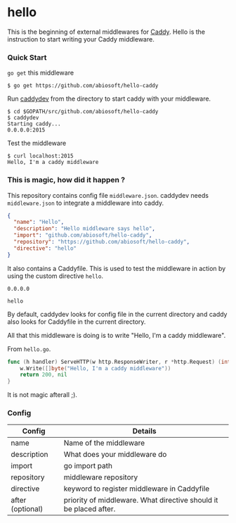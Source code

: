 # hello
This is the beginning of external middlewares for [Caddy](http://caddyserver.com).
Hello is the instruction to start writing your Caddy middleware.

### Quick Start
`go get` this middleware

```shell
$ go get https://github.com/abiosoft/hello-caddy
```

Run [caddydev](https://github.com/caddyserver/caddydev) from the directory to start caddy with your middleware.

```shell
$ cd $GOPATH/src/github.com/abiosoft/hello-caddy
$ caddydev
Starting caddy...
0.0.0.0:2015
```
Test the middleware

```shell
$ curl localhost:2015
Hello, I'm a caddy middleware
```

### This is magic, how did it happen ?
This repository contains config file `middleware.json`. caddydev needs `middleware.json` to integrate a middleware into caddy.
```json
{
  "name": "Hello",
  "description": "Hello middleware says hello",
  "import": "github.com/abiosoft/hello-caddy",
  "repository": "https://github.com/abiosoft/hello-caddy",
  "directive": "hello"
}
```
It also contains a Caddyfile. This is used to test the middleware in action by using the custom directive `hello`.
```
0.0.0.0

hello
```
By default, caddydev looks for config file in the current directory and caddy also looks for Caddyfile in the current directory.

All that this middleware is doing is to write "Hello, I'm a caddy middleware".

From `hello.go`.
```go
func (h handler) ServeHTTP(w http.ResponseWriter, r *http.Request) (int, error) {
	w.Write([]byte("Hello, I'm a caddy middleware"))
	return 200, nil
}
```

It is not magic afterall ;).

### Config
Config | Details
-------|--------
name | Name of the middleware
description | What does your middleware do
import | go import path
repository | middleware repository
directive | keyword to register middleware in Caddyfile
after (optional) | priority of middleware. What directive should it be placed after.
